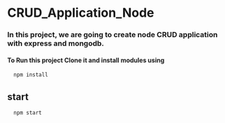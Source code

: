 
# CRUD_Application_Node

### In this project, we are going to create node CRUD application with express and mongodb.
#### To Run this project Clone it and install modules using
```bash
  npm install
```
## start 
```bash
  npm start
```
